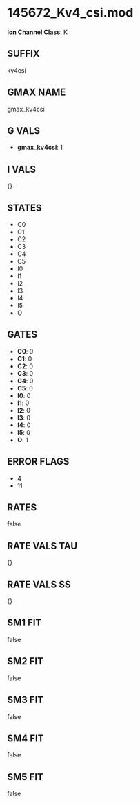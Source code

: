 # 145672_Kv4_csi.mod

**Ion Channel Class**: K

## SUFFIX

kv4csi

## GMAX NAME

gmax_kv4csi

## G VALS

- **gmax_kv4csi**: 1

## I VALS

{}

## STATES

- C0
- C1
- C2
- C3
- C4
- C5
- I0
- I1
- I2
- I3
- I4
- I5
- O

## GATES

- **C0**: 0
- **C1**: 0
- **C2**: 0
- **C3**: 0
- **C4**: 0
- **C5**: 0
- **I0**: 0
- **I1**: 0
- **I2**: 0
- **I3**: 0
- **I4**: 0
- **I5**: 0
- **O**: 1

## ERROR FLAGS

- 4
- 11

## RATES

false

## RATE VALS TAU

{}

## RATE VALS SS

{}

## SM1 FIT

false

## SM2 FIT

false

## SM3 FIT

false

## SM4 FIT

false

## SM5 FIT

false
